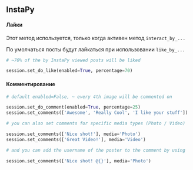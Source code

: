 ## InstaPy

#### Лайки

Этот метод используется, только когда активен метод ``` interact_by_... ```

По умолчаться посты будут лайкаться при использовании ```like_by_...``` 

```python
# ~70% of the by InstaPy viewed posts will be liked

session.set_do_like(enabled=True, percentage=70)
```



#### Комментирование

```python
# default enabled=False, ~ every 4th image will be commented on

session.set_do_comment(enabled=True, percentage=25)
session.set_comments(['Awesome', 'Really Cool', 'I like your stuff'])

# you can also set comments for specific media types (Photo / Video)

session.set_comments(['Nice shot!'], media='Photo')
session.set_comments(['Great Video!'], media='Video')

# and you can add the username of the poster to the comment by using

session.set_comments(['Nice shot! @{}'], media='Photo')
```

